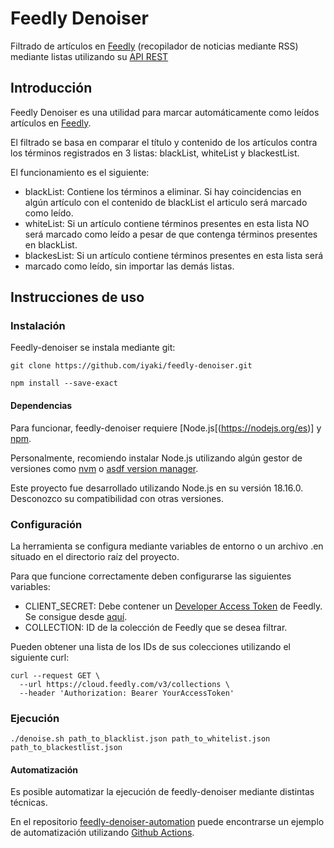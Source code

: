 # Feedly Denoiser

Filtrado de artículos en [Feedly](https://feedly.com/) (recopilador de noticias
mediante RSS) mediante listas utilizando su
[API REST](https://developer.feedly.com/)

## Introducción

Feedly Denoiser es una utilidad para marcar automáticamente como leídos
artículos en [Feedly](https://feedly.com/).

El filtrado se basa en comparar el título y contenido de los artículos contra
los términos registrados en 3 listas: blackList, whiteList y blackestList.

El funcionamiento es el siguiente:

- blackList: Contiene los términos a eliminar. Si hay coincidencias en algún
  artículo con el contenido de blackList el articulo será marcado como leído.
- whiteList: Si un artículo contiene términos presentes en esta lista NO será
  marcado como leído a pesar de que contenga términos presentes en blackList.
- blackesList: Si un artículo contiene términos presentes en esta lista será
- marcado como leído, sin importar las demás listas.

## Instrucciones de uso

### Instalación

Feedly-denoiser se instala mediante git:

```shell
git clone https://github.com/iyaki/feedly-denoiser.git

npm install --save-exact
```

#### Dependencias

Para funcionar, feedly-denoiser requiere [Node.js[(https://nodejs.org/es)] y
[npm](https://nodejs.org/es/docs/meta/topics/dependencies#npm).

Personalmente, recomiendo instalar Node.js utilizando algún gestor de versiones
como [nvm](https://github.com/nvm-sh/nvm) o
[asdf version manager](https://asdf-vm.com/).

Este proyecto fue desarrollado utilizando Node.js en su versión 18.16.0.
Desconozco su compatibilidad con otras versiones.

### Configuración

La herramienta se configura mediante variables de entorno o un archivo .en
situado en el directorio raíz del proyecto.

Para que funcione correctamente deben configurarse las siguientes variables:

- CLIENT_SECRET: Debe contener un [Developer Access Token](https://developer.feedly.com/v3/developer/)
  de Feedly. Se consigue desde [aquí](https://feedly.com/v3/auth/dev).
- COLLECTION: ID de la colección de Feedly que se desea filtrar.

Pueden obtener una lista de los IDs de sus colecciones utilizando el siguiente
curl:

```shell
curl --request GET \
  --url https://cloud.feedly.com/v3/collections \
  --header 'Authorization: Bearer YourAccessToken'
```

### Ejecución

```shell
./denoise.sh path_to_blacklist.json path_to_whitelist.json path_to_blackestlist.json
```

#### Automatización

Es posible automatizar la ejecución de feedly-denoiser mediante distintas
técnicas.

En el repositorio [feedly-denoiser-automation](https://github.com/iyaki/feedly-denoiser-automation)
puede encontrarse un ejemplo de automatización utilizando
[Github Actions](https://github.com/features/actions).
